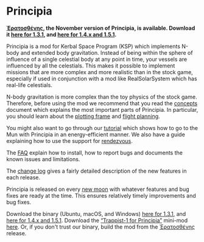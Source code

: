 # Principia

**[Ἐρατοσθένης](https://github.com/mockingbirdnest/Principia/wiki/Change-Log#%E1%BC%98%CF%81%CE%B1%CF%84%CE%BF%CF%83%CE%B8%CE%AD%CE%BD%CE%B7%CF%82), the November version of Principia, is available.  Download it [here for 1.3.1](https://goo.gl/mkwpZy), and [here for 1.4.x and 1.5.1](https://goo.gl/sXk7ad).**

Principia is a mod for Kerbal Space Program (KSP) which implements N-body and extended body gravitation.  Instead of being within the sphere of influence of a single celestial body at any point in time, your vessels are influenced by all the celestials.  This makes it possible to implement missions that are more complex and more realistic than in the stock game, especially if used in conjunction with a mod like RealSolarSystem which has real-life celestials.

N-body gravitation is more complex than the toy physics of the stock game.  Therefore, before using the mod we recommend that you read the [concepts](https://github.com/mockingbirdnest/Principia/wiki/Concepts) document which explains the most important parts of Principia.  In particular, you should learn about the [plotting frame](https://github.com/mockingbirdnest/Principia/wiki/Concepts#plotting-frame) and [flight planning](https://github.com/mockingbirdnest/Principia/wiki/Concepts#flight-planning).

You might also want to go through our
[tutorial](https://github.com/mockingbirdnest/Principia/wiki/A-guide-to-going-to-the-Mun-with-Principia) which shows how 
to go to the Mun with Principia in an energy-efficient manner.  We also have a guide explaining how to use the support for [rendezvous](https://github.com/mockingbirdnest/Principia/wiki/A-guide-to-performing-low-orbit-rendezvous).

The [FAQ](https://github.com/mockingbirdnest/Principia/wiki/Installing,-reporting-bugs,-and-frequently-asked-questions) explain how to install, how to report bugs and documents the known issues and limitations.

The [change log](https://github.com/mockingbirdnest/Principia/wiki/Change-Log) gives a fairly detailed description of the new features in each release.

Principia is released on every [new moon](https://en.wikipedia.org/wiki/New_moon) with whatever features and bug fixes are ready at the time.  This ensures relatively timely improvements and bug fixes.

Download the binary (Ubuntu, macOS, and Windows) [here for 1.3.1](https://goo.gl/mkwpZy), and [here for 1.4.x and 1.5.1](https://goo.gl/sXk7ad).  Download the [“Trappist-1 for Principia”](https://github.com/mockingbirdnest/Principia/wiki/Installing,-reporting-bugs,-and-frequently-asked-questions#installing-trappist-1-for-principia) mini-mod [here](https://goo.gl/pGVfXz).  Or, if you don't trust our binary, build the mod from the [Ἐρατοσθένης](https://github.com/mockingbirdnest/Principia/releases/tag/2018110716-%E1%BC%98%CF%81%CE%B1%CF%84%CE%BF%CF%83%CE%B8%CE%AD%CE%BD%CE%B7%CF%82) release.
